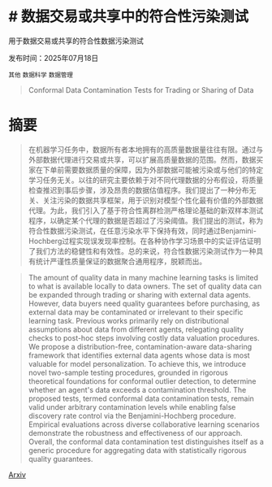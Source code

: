 # # 数据交易或共享中的符合性污染测试
用于数据交易或共享的符合性数据污染测试

发布时间：2025年07月18日

`其他` `数据科学` `数据管理`

> Conformal Data Contamination Tests for Trading or Sharing of Data

# 摘要

> 在机器学习任务中，数据所有者本地拥有的高质量数据量往往有限。通过与外部数据代理进行交易或共享，可以扩展高质量数据的范围。然而，数据买家在下单前需要数据质量的保障，因为外部数据可能被污染或与他们的特定学习任务无关。以往的研究主要依赖于对不同代理数据的分布假设，将质量检查推迟到事后步骤，涉及昂贵的数据估值程序。我们提出了一种分布无关、关注污染的数据共享框架，用于识别对模型个性化最有价值的外部数据代理。为此，我们引入了基于符合性离群检测严格理论基础的新双样本测试程序，以确定某个代理的数据是否超过了污染阈值。我们提出的测试，称为符合性数据污染测试，在任意污染水平下保持有效，同时通过Benjamini-Hochberg过程实现误发现率控制。在各种协作学习场景中的实证评估证明了我们方法的稳健性和有效性。总的来说，符合性数据污染测试作为一种具有统计严谨性质量保证的数据聚合通用程序，脱颖而出。

> The amount of quality data in many machine learning tasks is limited to what is available locally to data owners. The set of quality data can be expanded through trading or sharing with external data agents. However, data buyers need quality guarantees before purchasing, as external data may be contaminated or irrelevant to their specific learning task. Previous works primarily rely on distributional assumptions about data from different agents, relegating quality checks to post-hoc steps involving costly data valuation procedures. We propose a distribution-free, contamination-aware data-sharing framework that identifies external data agents whose data is most valuable for model personalization. To achieve this, we introduce novel two-sample testing procedures, grounded in rigorous theoretical foundations for conformal outlier detection, to determine whether an agent's data exceeds a contamination threshold. The proposed tests, termed conformal data contamination tests, remain valid under arbitrary contamination levels while enabling false discovery rate control via the Benjamini-Hochberg procedure. Empirical evaluations across diverse collaborative learning scenarios demonstrate the robustness and effectiveness of our approach. Overall, the conformal data contamination test distinguishes itself as a generic procedure for aggregating data with statistically rigorous quality guarantees.

[Arxiv](https://arxiv.org/abs/2507.13835)